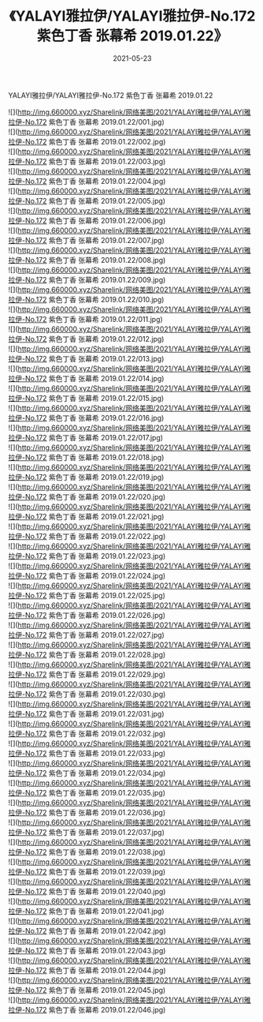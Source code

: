 ﻿---
layout: post
title:  《YALAYI雅拉伊/YALAYI雅拉伊-No.172 紫色丁香 张幕希 2019.01.22》
date:   2021-05-23
img: http://img.660000.xyz/Sharelink/网络美图/2021/YALAYI雅拉伊/YALAYI雅拉伊-No.172 紫色丁香 张幕希 2019.01.22/000.jpg
categories: [美女, 清纯, 唯美]
---

YALAYI雅拉伊/YALAYI雅拉伊-No.172 紫色丁香 张幕希 2019.01.22

 ![](http://img.660000.xyz/Sharelink/网络美图/2021/YALAYI雅拉伊/YALAYI雅拉伊-No.172 紫色丁香 张幕希 2019.01.22/001.jpg) <br>![](http://img.660000.xyz/Sharelink/网络美图/2021/YALAYI雅拉伊/YALAYI雅拉伊-No.172 紫色丁香 张幕希 2019.01.22/002.jpg) <br>![](http://img.660000.xyz/Sharelink/网络美图/2021/YALAYI雅拉伊/YALAYI雅拉伊-No.172 紫色丁香 张幕希 2019.01.22/003.jpg) <br>![](http://img.660000.xyz/Sharelink/网络美图/2021/YALAYI雅拉伊/YALAYI雅拉伊-No.172 紫色丁香 张幕希 2019.01.22/004.jpg) <br>![](http://img.660000.xyz/Sharelink/网络美图/2021/YALAYI雅拉伊/YALAYI雅拉伊-No.172 紫色丁香 张幕希 2019.01.22/005.jpg) <br>![](http://img.660000.xyz/Sharelink/网络美图/2021/YALAYI雅拉伊/YALAYI雅拉伊-No.172 紫色丁香 张幕希 2019.01.22/006.jpg) <br>![](http://img.660000.xyz/Sharelink/网络美图/2021/YALAYI雅拉伊/YALAYI雅拉伊-No.172 紫色丁香 张幕希 2019.01.22/007.jpg) <br>![](http://img.660000.xyz/Sharelink/网络美图/2021/YALAYI雅拉伊/YALAYI雅拉伊-No.172 紫色丁香 张幕希 2019.01.22/008.jpg) <br>![](http://img.660000.xyz/Sharelink/网络美图/2021/YALAYI雅拉伊/YALAYI雅拉伊-No.172 紫色丁香 张幕希 2019.01.22/009.jpg) <br>![](http://img.660000.xyz/Sharelink/网络美图/2021/YALAYI雅拉伊/YALAYI雅拉伊-No.172 紫色丁香 张幕希 2019.01.22/010.jpg) <br>![](http://img.660000.xyz/Sharelink/网络美图/2021/YALAYI雅拉伊/YALAYI雅拉伊-No.172 紫色丁香 张幕希 2019.01.22/011.jpg) <br>![](http://img.660000.xyz/Sharelink/网络美图/2021/YALAYI雅拉伊/YALAYI雅拉伊-No.172 紫色丁香 张幕希 2019.01.22/012.jpg) <br>![](http://img.660000.xyz/Sharelink/网络美图/2021/YALAYI雅拉伊/YALAYI雅拉伊-No.172 紫色丁香 张幕希 2019.01.22/013.jpg) <br>![](http://img.660000.xyz/Sharelink/网络美图/2021/YALAYI雅拉伊/YALAYI雅拉伊-No.172 紫色丁香 张幕希 2019.01.22/014.jpg) <br>![](http://img.660000.xyz/Sharelink/网络美图/2021/YALAYI雅拉伊/YALAYI雅拉伊-No.172 紫色丁香 张幕希 2019.01.22/015.jpg) <br>![](http://img.660000.xyz/Sharelink/网络美图/2021/YALAYI雅拉伊/YALAYI雅拉伊-No.172 紫色丁香 张幕希 2019.01.22/016.jpg) <br>![](http://img.660000.xyz/Sharelink/网络美图/2021/YALAYI雅拉伊/YALAYI雅拉伊-No.172 紫色丁香 张幕希 2019.01.22/017.jpg) <br>![](http://img.660000.xyz/Sharelink/网络美图/2021/YALAYI雅拉伊/YALAYI雅拉伊-No.172 紫色丁香 张幕希 2019.01.22/018.jpg) <br>![](http://img.660000.xyz/Sharelink/网络美图/2021/YALAYI雅拉伊/YALAYI雅拉伊-No.172 紫色丁香 张幕希 2019.01.22/019.jpg) <br>![](http://img.660000.xyz/Sharelink/网络美图/2021/YALAYI雅拉伊/YALAYI雅拉伊-No.172 紫色丁香 张幕希 2019.01.22/020.jpg) <br>![](http://img.660000.xyz/Sharelink/网络美图/2021/YALAYI雅拉伊/YALAYI雅拉伊-No.172 紫色丁香 张幕希 2019.01.22/021.jpg) <br>![](http://img.660000.xyz/Sharelink/网络美图/2021/YALAYI雅拉伊/YALAYI雅拉伊-No.172 紫色丁香 张幕希 2019.01.22/022.jpg) <br>![](http://img.660000.xyz/Sharelink/网络美图/2021/YALAYI雅拉伊/YALAYI雅拉伊-No.172 紫色丁香 张幕希 2019.01.22/023.jpg) <br>![](http://img.660000.xyz/Sharelink/网络美图/2021/YALAYI雅拉伊/YALAYI雅拉伊-No.172 紫色丁香 张幕希 2019.01.22/024.jpg) <br>![](http://img.660000.xyz/Sharelink/网络美图/2021/YALAYI雅拉伊/YALAYI雅拉伊-No.172 紫色丁香 张幕希 2019.01.22/025.jpg) <br>![](http://img.660000.xyz/Sharelink/网络美图/2021/YALAYI雅拉伊/YALAYI雅拉伊-No.172 紫色丁香 张幕希 2019.01.22/026.jpg) <br>![](http://img.660000.xyz/Sharelink/网络美图/2021/YALAYI雅拉伊/YALAYI雅拉伊-No.172 紫色丁香 张幕希 2019.01.22/027.jpg) <br>![](http://img.660000.xyz/Sharelink/网络美图/2021/YALAYI雅拉伊/YALAYI雅拉伊-No.172 紫色丁香 张幕希 2019.01.22/028.jpg) <br>![](http://img.660000.xyz/Sharelink/网络美图/2021/YALAYI雅拉伊/YALAYI雅拉伊-No.172 紫色丁香 张幕希 2019.01.22/029.jpg) <br>![](http://img.660000.xyz/Sharelink/网络美图/2021/YALAYI雅拉伊/YALAYI雅拉伊-No.172 紫色丁香 张幕希 2019.01.22/030.jpg) <br>![](http://img.660000.xyz/Sharelink/网络美图/2021/YALAYI雅拉伊/YALAYI雅拉伊-No.172 紫色丁香 张幕希 2019.01.22/031.jpg) <br>![](http://img.660000.xyz/Sharelink/网络美图/2021/YALAYI雅拉伊/YALAYI雅拉伊-No.172 紫色丁香 张幕希 2019.01.22/032.jpg) <br>![](http://img.660000.xyz/Sharelink/网络美图/2021/YALAYI雅拉伊/YALAYI雅拉伊-No.172 紫色丁香 张幕希 2019.01.22/033.jpg) <br>![](http://img.660000.xyz/Sharelink/网络美图/2021/YALAYI雅拉伊/YALAYI雅拉伊-No.172 紫色丁香 张幕希 2019.01.22/034.jpg) <br>![](http://img.660000.xyz/Sharelink/网络美图/2021/YALAYI雅拉伊/YALAYI雅拉伊-No.172 紫色丁香 张幕希 2019.01.22/035.jpg) <br>![](http://img.660000.xyz/Sharelink/网络美图/2021/YALAYI雅拉伊/YALAYI雅拉伊-No.172 紫色丁香 张幕希 2019.01.22/036.jpg) <br>![](http://img.660000.xyz/Sharelink/网络美图/2021/YALAYI雅拉伊/YALAYI雅拉伊-No.172 紫色丁香 张幕希 2019.01.22/037.jpg) <br>![](http://img.660000.xyz/Sharelink/网络美图/2021/YALAYI雅拉伊/YALAYI雅拉伊-No.172 紫色丁香 张幕希 2019.01.22/038.jpg) <br>![](http://img.660000.xyz/Sharelink/网络美图/2021/YALAYI雅拉伊/YALAYI雅拉伊-No.172 紫色丁香 张幕希 2019.01.22/039.jpg) <br>![](http://img.660000.xyz/Sharelink/网络美图/2021/YALAYI雅拉伊/YALAYI雅拉伊-No.172 紫色丁香 张幕希 2019.01.22/040.jpg) <br>![](http://img.660000.xyz/Sharelink/网络美图/2021/YALAYI雅拉伊/YALAYI雅拉伊-No.172 紫色丁香 张幕希 2019.01.22/041.jpg) <br>![](http://img.660000.xyz/Sharelink/网络美图/2021/YALAYI雅拉伊/YALAYI雅拉伊-No.172 紫色丁香 张幕希 2019.01.22/042.jpg) <br>![](http://img.660000.xyz/Sharelink/网络美图/2021/YALAYI雅拉伊/YALAYI雅拉伊-No.172 紫色丁香 张幕希 2019.01.22/043.jpg) <br>![](http://img.660000.xyz/Sharelink/网络美图/2021/YALAYI雅拉伊/YALAYI雅拉伊-No.172 紫色丁香 张幕希 2019.01.22/044.jpg) <br>![](http://img.660000.xyz/Sharelink/网络美图/2021/YALAYI雅拉伊/YALAYI雅拉伊-No.172 紫色丁香 张幕希 2019.01.22/045.jpg) <br>![](http://img.660000.xyz/Sharelink/网络美图/2021/YALAYI雅拉伊/YALAYI雅拉伊-No.172 紫色丁香 张幕希 2019.01.22/046.jpg) <br>